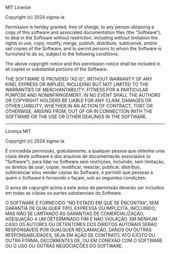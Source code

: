 MIT License

Copyright (c) 2024 sigma-ia

Permission is hereby granted, free of charge, to any person obtaining a copy
of this software and associated documentation files (the "Software"), to deal
in the Software without restriction, including without limitation the rights
to use, copy, modify, merge, publish, distribute, sublicense, and/or sell
copies of the Software, and to permit persons to whom the Software is
furnished to do so, subject to the following conditions:

The above copyright notice and this permission notice shall be included in all
copies or substantial portions of the Software.

THE SOFTWARE IS PROVIDED "AS IS", WITHOUT WARRANTY OF ANY KIND, EXPRESS OR
IMPLIED, INCLUDING BUT NOT LIMITED TO THE WARRANTIES OF MERCHANTABILITY,
FITNESS FOR A PARTICULAR PURPOSE AND NONINFRINGEMENT. IN NO EVENT SHALL THE
AUTHORS OR COPYRIGHT HOLDERS BE LIABLE FOR ANY CLAIM, DAMAGES OR OTHER
LIABILITY, WHETHER IN AN ACTION OF CONTRACT, TORT OR OTHERWISE, ARISING FROM,
OUT OF OR IN CONNECTION WITH THE SOFTWARE OR THE USE OR OTHER DEALINGS IN THE
SOFTWARE.

---

Licença MIT

Copyright (c) 2024 sigma-ia

É concedida permissão, gratuitamente, a qualquer pessoa que obtenha uma cópia
deste software e dos arquivos de documentação associados (o "Software"), para
lidar no Software sem restrições, incluindo, sem limitação, os direitos de usar,
copiar, modificar, mesclar, publicar, distribuir, sublicenciar e/ou vender
cópias do Software, e permitir que pessoas a quem o Software é fornecido o
façam, sob as seguintes condições:

O aviso de copyright acima e este aviso de permissão deverão ser incluídos
em todas as cópias ou partes substanciais do Software.

O SOFTWARE É FORNECIDO "NO ESTADO EM QUE SE ENCONTRA", SEM GARANTIA DE
QUALQUER TIPO, EXPRESSA OU IMPLÍCITA, INCLUINDO, MAS NÃO SE LIMITANDO ÀS
GARANTIAS DE COMERCIALIZAÇÃO, ADEQUAÇÃO A UM DETERMINADO FIM E NÃO
VIOLAÇÃO. EM NENHUM CASO OS AUTORES OU DETENTORES DOS DIREITOS AUTORAIS
SERÃO RESPONSÁVEIS POR QUALQUER RECLAMAÇÃO, DANOS OU OUTRAS RESPONSABILIDADES,
SEJA EM AÇÃO DE CONTRATO, ATO ILÍCITO OU OUTRA FORMA, DECORRENTES DE, OU EM
CONEXÃO COM O SOFTWARE OU O USO OU OUTRAS NEGOCIAÇÕES DO SOFTWARE.
